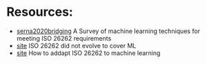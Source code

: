 

 
 
 
# Resources:
- [serna2020bridging](../papers/serna2020bridging.pdf) A Survey of machine learning techniques for meeting ISO 26262 requirements
- [site](http://mrksbrg.com/sefaias18_henriksson/) ISO 26262 did not evolve to cover ML
- [site](https://www.exida.ai/blog/how-to-adopt-iso-26262-to-develop-safe-machine-learning-algorithms-c2kst) How to addapt ISO 26262 to machine learning

